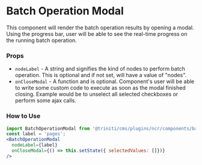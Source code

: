 # Batch Operation Modal
This component will render the batch operation results by opening a modal.
Using the progress bar, user will be able to see the real-time progress on the running batch operation.

### Props
+ `nodeLabel` - A string and signifies the kind of nodes to perform batch operation. This is optional and if not set, will have a value of "nodes".
+ `onCloseModal` - A function and is optional. Component's user will be able to write some custom code to execute as soon as the modal finished closing. 
                   Example would be to unselect all selected checkboxes or perform some ajax calls.

### How to Use
```jsx harmony
import BatchOperationModal from '@triniti/cms/plugins/ncr/components/batch-operation-modal';
const label = 'pages';
<BatchOperationModal
  nodeLabel={label}
  onCloseModal={() => this.setState({ selectedValues: []})}
/>
```
